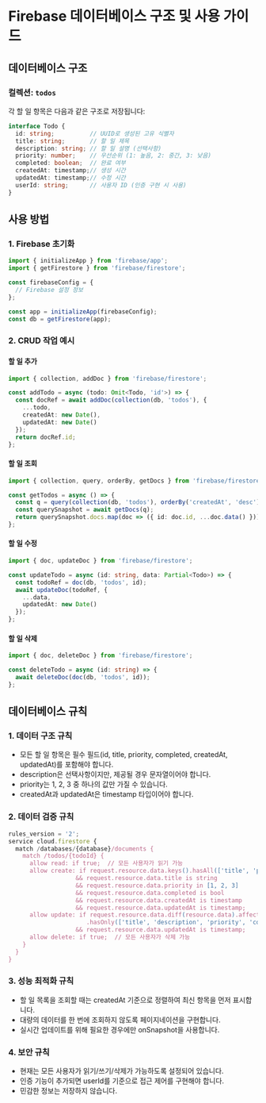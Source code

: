 # Firebase 데이터베이스 구조 및 사용 가이드

## 데이터베이스 구조

### 컬렉션: `todos`
각 할 일 항목은 다음과 같은 구조로 저장됩니다:

```typescript
interface Todo {
  id: string;          // UUID로 생성된 고유 식별자
  title: string;       // 할 일 제목
  description: string; // 할 일 설명 (선택사항)
  priority: number;    // 우선순위 (1: 높음, 2: 중간, 3: 낮음)
  completed: boolean;  // 완료 여부
  createdAt: timestamp;// 생성 시간
  updatedAt: timestamp;// 수정 시간
  userId: string;      // 사용자 ID (인증 구현 시 사용)
}
```

## 사용 방법

### 1. Firebase 초기화
```typescript
import { initializeApp } from 'firebase/app';
import { getFirestore } from 'firebase/firestore';

const firebaseConfig = {
  // Firebase 설정 정보
};

const app = initializeApp(firebaseConfig);
const db = getFirestore(app);
```

### 2. CRUD 작업 예시

#### 할 일 추가
```typescript
import { collection, addDoc } from 'firebase/firestore';

const addTodo = async (todo: Omit<Todo, 'id'>) => {
  const docRef = await addDoc(collection(db, 'todos'), {
    ...todo,
    createdAt: new Date(),
    updatedAt: new Date()
  });
  return docRef.id;
};
```

#### 할 일 조회
```typescript
import { collection, query, orderBy, getDocs } from 'firebase/firestore';

const getTodos = async () => {
  const q = query(collection(db, 'todos'), orderBy('createdAt', 'desc'));
  const querySnapshot = await getDocs(q);
  return querySnapshot.docs.map(doc => ({ id: doc.id, ...doc.data() }));
};
```

#### 할 일 수정
```typescript
import { doc, updateDoc } from 'firebase/firestore';

const updateTodo = async (id: string, data: Partial<Todo>) => {
  const todoRef = doc(db, 'todos', id);
  await updateDoc(todoRef, {
    ...data,
    updatedAt: new Date()
  });
};
```

#### 할 일 삭제
```typescript
import { doc, deleteDoc } from 'firebase/firestore';

const deleteTodo = async (id: string) => {
  await deleteDoc(doc(db, 'todos', id));
};
```

## 데이터베이스 규칙

### 1. 데이터 구조 규칙
- 모든 할 일 항목은 필수 필드(id, title, priority, completed, createdAt, updatedAt)를 포함해야 합니다.
- description은 선택사항이지만, 제공될 경우 문자열이어야 합니다.
- priority는 1, 2, 3 중 하나의 값만 가질 수 있습니다.
- createdAt과 updatedAt은 timestamp 타입이어야 합니다.

### 2. 데이터 검증 규칙
```javascript
rules_version = '2';
service cloud.firestore {
  match /databases/{database}/documents {
    match /todos/{todoId} {
      allow read: if true;  // 모든 사용자가 읽기 가능
      allow create: if request.resource.data.keys().hasAll(['title', 'priority', 'completed', 'createdAt', 'updatedAt'])
                   && request.resource.data.title is string
                   && request.resource.data.priority in [1, 2, 3]
                   && request.resource.data.completed is bool
                   && request.resource.data.createdAt is timestamp
                   && request.resource.data.updatedAt is timestamp;
      allow update: if request.resource.data.diff(resource.data).affectedKeys()
                      .hasOnly(['title', 'description', 'priority', 'completed', 'updatedAt'])
                   && request.resource.data.updatedAt is timestamp;
      allow delete: if true;  // 모든 사용자가 삭제 가능
    }
  }
}
```

### 3. 성능 최적화 규칙
- 할 일 목록을 조회할 때는 createdAt 기준으로 정렬하여 최신 항목을 먼저 표시합니다.
- 대량의 데이터를 한 번에 조회하지 않도록 페이지네이션을 구현합니다.
- 실시간 업데이트를 위해 필요한 경우에만 onSnapshot을 사용합니다.

### 4. 보안 규칙
- 현재는 모든 사용자가 읽기/쓰기/삭제가 가능하도록 설정되어 있습니다.
- 인증 기능이 추가되면 userId를 기준으로 접근 제어를 구현해야 합니다.
- 민감한 정보는 저장하지 않습니다.